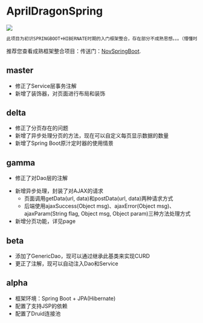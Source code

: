 # AprilDragonSpring
![](https://github.com/dragon-yuan/AprilDragonSpring/raw/master/src/main/webapp/images/pic.jpg)
<br>
```html
此项目为初识SPRINGBOOT+HIBERNATE时期的入门框架整合，存在部分不成熟思想。。。（懵懂时期）
```
推荐您查看成熟框架整合项目：传送门：[NovSpringBoot](https://github.com/dragon-yuan/NovSpringBoot).

master
---

- 修正了Service层事务注解 
- 新增了装饰器，对页面进行布局和装饰 

delta
---

- 修正了分页存在的问题 
- 新增了异步处理分页的方法，现在可以自定义每页显示数据的数量 
- 新增了Spring Boot原汁定时器的使用情景 

gamma
---

- 修正了对Dao层的注解 
* 新增异步处理，封装了对AJAX的请求 
	* 页面调用getData(url, data)和postData(url, data)两种请求方式 
	* 后端使用ajaxSuccess(Object msg)、ajaxError(Object msg)、ajaxParam(String flag, Object msg, Object param)三种方法处理方式
* 新增分页功能，详见page 

beta
---

- 添加了GenericDao，现可以通过继承此基类来实现CURD 
- 更正了注解，现可以自动注入Dao和Service 

alpha
---

- 框架环境：Spring Boot + JPA(Hibernate) 
- 配置了支持JSP的依赖 
- 配置了Druid连接池 
